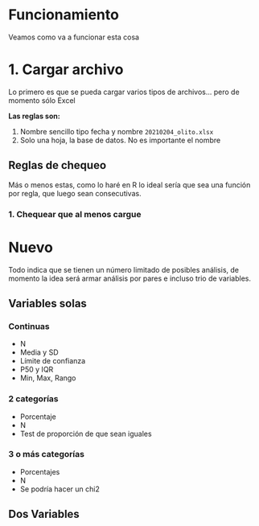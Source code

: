 # Funcionamiento

Veamos como va a funcionar esta cosa

# 1. Cargar archivo

Lo primero es que se pueda cargar varios tipos de archivos... pero de momento sólo Excel

**Las reglas son:**

1. Nombre sencillo tipo fecha y nombre `20210204_olito.xlsx`
2. Solo una hoja, la base de datos. No es importante el nombre

## Reglas de chequeo

Más o menos estas, como lo haré en R lo ideal sería que sea una función por regla, que luego sean consecutivas.

### 1. Chequear que al menos cargue



# Nuevo

Todo indica que se tienen un número limitado de posibles análisis, de momento la idea será armar análisis por pares e incluso trio de variables.

## Variables solas

### Continuas

* N
* Media y SD
* Límite de confianza
* P50 y IQR
* Min, Max, Rango

### 2 categorías

* Porcentaje 
* N
* Test de proporción de que sean iguales

### 3 o más categorías

* Porcentajes
* N
* Se podría hacer un chi2 

## Dos Variables















